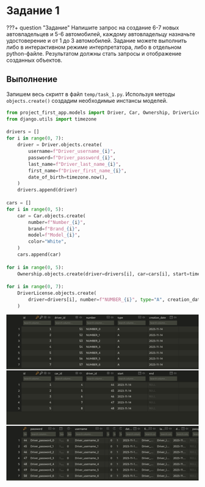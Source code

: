 # Задание 1

???+ question "Задание"
    Напишите запрос на создание 6-7 новых автовладельцев и 5-6 автомобилей, каждому автовладельцу назначьте удостоверение и от 1 до 3 автомобилей. Задание можете выполнить либо в интерактивном режиме интерпретатора, либо в отдельном python-файле. Результатом должны стать запросы и отображение созданных объектов.

## Выполнение

Запишем весь скрипт в файл `temp/task_1.py`. Используя методы `objects.create()` создадим необходимые инстансы моделей.

```python
from project_first_app.models import Driver, Car, Ownership, DriverLicense
from django.utils import timezone

drivers = []
for i in range(0, 7):
    driver = Driver.objects.create(
        username=f"Driver_username_{i}",
        password=f"Driver_password_{i}",
        last_name=f"Driver_last_name_{i}",
        first_name=f"Driver_first_name_{i}",
        date_of_birth=timezone.now(),
    )
    drivers.append(driver)

cars = []
for i in range(0, 5):
    car = Car.objects.create(
        number=f"Number_{i}",
        brand=f"Brand_{i}",
        model=f"Model_{i}",
        color="White",
    )
    cars.append(car)

for i in range(0, 5):
    Ownership.objects.create(driver=drivers[i], car=cars[i], start=timezone.now())

for i in range(0, 7):
    DriverLicense.objects.create(
        driver=drivers[i], number=f"NUMBER_{i}", type="A", creation_date=timezone.now()
    )

```

![Пример задания 1](../assets/prac3_1/task_1_1.png)
![Пример задания 2](../assets/prac3_1/task_1_2.png)
![Пример задания 3](../assets/prac3_1/task_1_3.png)
